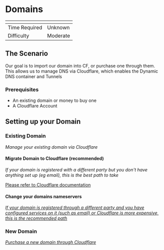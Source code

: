 # Domains

<table data-view="cards"><thead><tr><th></th><th></th></tr></thead><tbody><tr><td>Time Required</td><td>Unknown</td></tr><tr><td>Difficulty</td><td>Moderate</td></tr></tbody></table>

## The Scenario

Our goal is to import our domain into CF, or purchase one through them. This allows us to manage DNS via Cloudflare, which enables the Dynamic DNS container and Tunnels

### Prerequisites

* An existing domain or money to buy one
* A Cloudflare Account

## Setting up your Domain

### Existing Domain

_Manage your existing domain via Cloudflare_

#### Migrate Domain to Cloudflare (recommended)

_If your domain is registered with a different party but you don't have anything set up (eg email), this is the best path to take_

[Please refer to Cloudflare documentation](https://developers.cloudflare.com/registrar/get-started/transfer-domain-to-cloudflare/#set-up-a-domain-transfer)

#### Change your domains nameservers

[_If your domain is registered through a different party and you have configured services on it (such as email) or Cloudflare is more expensive, this is the recommended path_](https://developers.cloudflare.com/dns/zone-setups/full-setup/setup/)

### New Domain

[_Purchase a new domain through Cloudflare_](https://www.cloudflare.com/en-au/products/registrar/)

